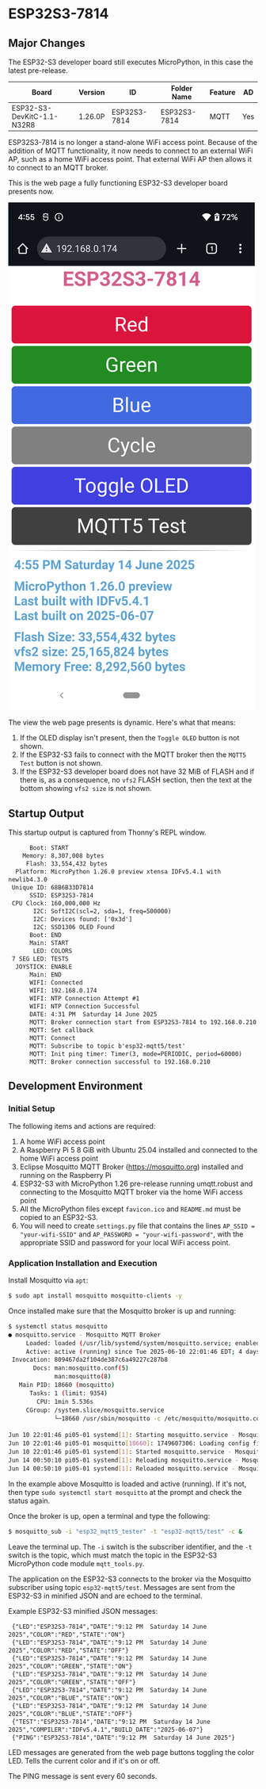 # ESP32S3-7814
## Major Changes

The ESP32-S3 developer board still executes MicroPython, in this case the latest pre-release.

| Board                    | Version | ID           | Folder Name   | Feature | AD  |
|--------------------------|---------|--------------|---------------|---------|-----|
|ESP32-S3-DevKitC-1.1-N32R8| 1.26.0P | ESP32S3-7814 | ESP32S3-7814  | MQTT    | Yes |

ESP32S3-7814 is no longer a stand-alone WiFi access point. Because of the addition of MQTT functionality, it now needs to connect to an external WiFi AP, such as a home WiFi access point. That external WiFi AP then allows it to connect to an MQTT broker.

This is the web page a fully functioning ESP32-S3 developer board presents now.

![Example webpage](../Assets/ESP32-S3-7814-Screenshot_20250614.png)

The view the web page presents is dynamic. Here's what that means:
1. If the OLED display isn't present, then the `Toggle OLED` button is not shown.
2. If the ESP32-S3 fails to connect with the MQTT broker then the `MQTT5 Test` button is not shown.
3. If the ESP32-S3 developer board does not have 32 MiB of FLASH and if there is, as a consequence, no `vfs2` FLASH section, then the text at the bottom showing `vfs2 size` is not shown.

## Startup Output
This startup output is captured from Thonny's REPL window.
```
      Boot: START
    Memory: 8,307,008 bytes
     Flash: 33,554,432 bytes
  Platform: MicroPython 1.26.0 preview xtensa IDFv5.4.1 with newlib4.3.0
 Unique ID: 68B6B33D7814
      SSID: ESP32S3-7814
 CPU Clock: 160,000,000 Hz
       I2C: SoftI2C(scl=2, sda=1, freq=500000)
       I2C: Devices found: ['0x3d']
       I2C: SSD1306 OLED Found
      Boot: END
      Main: START
       LED: COLORS
 7 SEG LED: TESTS
  JOYSTICK: ENABLE
      Main: END
      WIFI: Connected
      WIFI: 192.168.0.174
      WIFI: NTP Connection Attempt #1
      WIFI: NTP Connection Successful
      DATE: 4:31 PM  Saturday 14 June 2025
      MQTT: Broker connection start from ESP32S3-7814 to 192.168.0.210
      MQTT: Set callback
      MQTT: Connect
      MQTT: Subscribe to topic b'esp32-mqtt5/test'
      MQTT: Init ping timer: Timer(3, mode=PERIODIC, period=60000)
      MQTT: Broker connection successful to 192.168.0.210
```
## Development Environment
### Initial Setup
The following items and actions are required:
1. A home WiFi access point
2. A Raspberry Pi 5 8 GiB with Ubuntu 25.04 installed and connected to the home WiFi access point
3. Eclipse Mosquitto MQTT Broker (https://mosquitto.org) installed and running on the Raspberry Pi
4. ESP32-S3 with MicroPython 1.26 pre-release running umqtt.robust and connecting to the Mosquitto MQTT broker via the home WiFi access point
5. All the MicroPython files except `favicon.ico` and `README.md` must be copied to an ESP32-S3.
6. You will need to create `settings.py` file that contains the lines `AP_SSID = "your-wifi-SSID"` and `AP_PASSWORD = "your-wifi-password"`, with the appropriate SSID and password for your local WiFi access point.
### Application Installation and Execution
Install Mosquitto via `apt`:
```bash
$ sudo apt install mosquitto mosquitto-clients -y
```
Once installed make sure that the Mosquitto broker is up and running:
```bash
$ systemctl status mosquitto
● mosquitto.service - Mosquitto MQTT Broker
     Loaded: loaded (/usr/lib/systemd/system/mosquitto.service; enabled; preset: enabled)
     Active: active (running) since Tue 2025-06-10 22:01:46 EDT; 4 days ago
 Invocation: 809467da2f104de387c6a49227c287b8
       Docs: man:mosquitto.conf(5)
             man:mosquitto(8)
   Main PID: 18660 (mosquitto)
      Tasks: 1 (limit: 9354)
        CPU: 1min 5.536s
     CGroup: /system.slice/mosquitto.service
             └─18660 /usr/sbin/mosquitto -c /etc/mosquitto/mosquitto.conf

Jun 10 22:01:46 pi05-01 systemd[1]: Starting mosquitto.service - Mosquitto MQTT Broker...
Jun 10 22:01:46 pi05-01 mosquitto[18660]: 1749607306: Loading config file /etc/mosquitto/conf.d/default.conf
Jun 10 22:01:46 pi05-01 systemd[1]: Started mosquitto.service - Mosquitto MQTT Broker.
Jun 14 00:50:10 pi05-01 systemd[1]: Reloading mosquitto.service - Mosquitto MQTT Broker...
Jun 14 00:50:10 pi05-01 systemd[1]: Reloaded mosquitto.service - Mosquitto MQTT Broker.
```
In the example above Mosquitto is loaded and active (running). If it's not, then type `sudo systemctl start mosquitto` at the prompt and check the status again.

Once the broker is up, open a terminal and type the following:
```bash
$ mosquitto_sub -i "esp32_mqtt5_tester" -t "esp32-mqtt5/test" -c &
```
Leave the terminal up. The `-i` switch is the subscriber identifier, and the `-t` switch is the topic, which must match the topic in the ESP32-S3 MicroPython code module `mqtt_tools.py`.

The application on the ESP32-S3 connects to the broker via the Mosquitto subscriber using topic `esp32-mqtt5/test`. Messages are sent from the ESP32-S3 in minified JSON and are echoed to the terminal.

Example ESP32-S3 minified JSON messages:
```
 {"LED":"ESP32S3-7814","DATE":"9:12 PM  Saturday 14 June 2025","COLOR":"RED","STATE":"ON"}
 {"LED":"ESP32S3-7814","DATE":"9:12 PM  Saturday 14 June 2025","COLOR":"RED","STATE":"OFF"}
 {"LED":"ESP32S3-7814","DATE":"9:12 PM  Saturday 14 June 2025","COLOR":"GREEN","STATE":"ON"}
 {"LED":"ESP32S3-7814","DATE":"9:12 PM  Saturday 14 June 2025","COLOR":"GREEN","STATE":"OFF"}
 {"LED":"ESP32S3-7814","DATE":"9:12 PM  Saturday 14 June 2025","COLOR":"BLUE","STATE":"ON"}
 {"LED":"ESP32S3-7814","DATE":"9:12 PM  Saturday 14 June 2025","COLOR":"BLUE","STATE":"OFF"}
 {"TEST":"ESP32S3-7814","DATE":"9:12 PM  Saturday 14 June 2025","COMPILER":"IDFv5.4.1","BUILD_DATE":"2025-06-07"}
 {"PING":"ESP32S3-7814","DATE":"9:12 PM  Saturday 14 June 2025"}
```
LED messages are generated from the web page buttons toggling the color LED. Tells the current color and if it's on or off.

The PING message is sent every 60 seconds.
